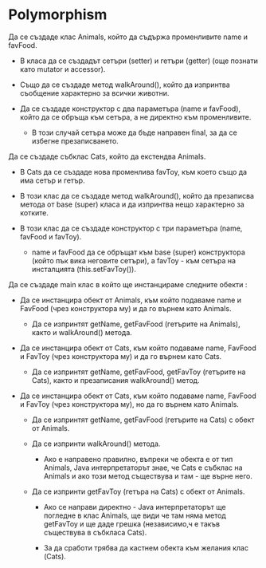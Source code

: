 Polymorphism
========
Да се създаде клас Animals, който да съдържа променливите name и favFood.

- В класа да се създадът сетъри (setter) и гетъри (getter) (още познати като mutator и accessor).

- Също да се създаде метод walkAround(), който да изпринтва съобщение характерно за всички животни.

- Да се създаде конструктор с два параметъра (name и favFood), който да се обръща към сетъра, а не директно към променливите.

  - В този случай сетъра може да бъде направен final, за да се избегне презаписването.

Да се създаде събклас Cats, който да екстендва Animals.

- В Cats да се създаде нова променлива favToy, към което също да има сетър и гетър.

- В този клас да се създаде метод walkAround(), който да презаписва метода от base (super) класа и да изпринтва нещо характерно за котките.

- В този клас да се създаде конструктор с три параметъра (name, favFood и favToy).

  - name и favFood да се обръщат към base (super) конструктора (който пък вика неговите сетъри), а favToy - към сетъра на инсталцията (this.setFavToy()).
  
Да се създаде main клас в който ще инстанцираме следните обекти :

- Да се инстанцира обект от Animals, към който подаваме name и FavFood (чрез конструктора му) и да го върнем като Animals.

  - Да се изпринтят getName, getFavFood (гетърите на Animals), както и walkAround() метода.

- Да се инстанцира обект от Cats, към който подаваме name, FavFood и FavToy (чрез конструктора му) и да го върнем като Cats.

  - Да се изпринтят getName, getFavFood, getFavToy (гетърите на Cats), както и презаписания walkAround() метод.
  
- Да се инстанцира обект от Cats, към който подаваме name, FavFood и FavToy (чрез конструктора му), но да го върнем като Animals.

  - Да се изпринтят getName, getFavFood (гетърите на Cats) с обект от Animals.

  - Да се изпринти walkAround() метода. 
  
    - Ако е направено правилно, въпреки че обекта е от тип Animals, Java интерпретаторът знае, че Cats е събклас на Animals и ако този метод съществува и там - ще върне него.
	
  - Да се изпринти getFavToy (гетъра на Cats) с обект от Animals.
    
	- Ако се направи директно - Java интерпретаторът ще погледне в клас Animals, ще види че там няма метод getFavToy и ще даде грешка (независимо,ч е такъв съществува в събкласа Cats).
	
	- За да сработи трябва да кастнем обекта към желания клас (Cats).
